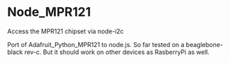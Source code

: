 # Node_MPR121
Access the MPR121 chipset via node-i2c

Port of Adafruit_Python_MPR121 to node.js. So far tested on a beaglebone-black rev-c. But it should work on other devices as RasberryPi as well. 
